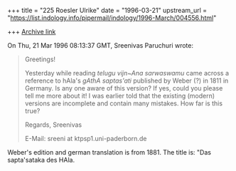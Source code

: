 +++
title = "225 Roesler Ulrike"
date = "1996-03-21"
upstream_url = "https://list.indology.info/pipermail/indology/1996-March/004556.html"

+++
[Archive link](https://list.indology.info/pipermail/indology/1996-March/004556.html)

On Thu, 21 Mar 1996 08:13:37 GMT, Sreenivas Paruchuri wrote:

>Greetings!
>
>Yesterday while reading _telugu vijn~Ana sarwaswamu_ came across a reference
>to hAla's _gAthA saptas'ati_ published by Weber (?) in 1811 in Germany. Is
>any one aware of this version? If yes, could you please tell me more about
>it! I was earlier told that the existing (modern) versions are incomplete
>and contain many mistakes. How far is this true?
>
>Regards,
>Sreenivas
>
>  E-Mail: sreeni at ktpsp1.uni-paderborn.de



Weber's edition and german translation is from 1881. The title is: "Das 
sapta'sataka des HAla.





